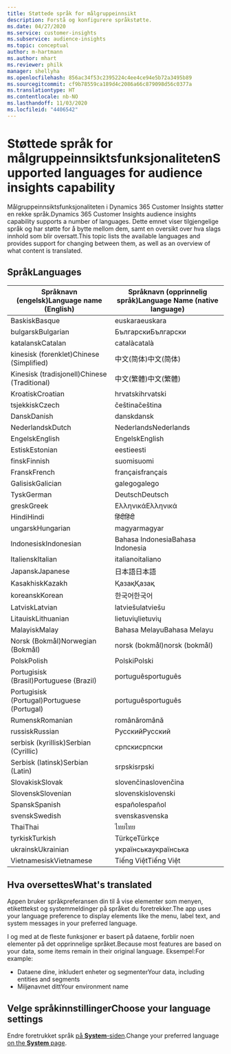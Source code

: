 ```yaml
---
title: Støttede språk for målgruppeinnsikt
description: Forstå og konfigurere språkstøtte.
ms.date: 04/27/2020
ms.service: customer-insights
ms.subservice: audience-insights
ms.topic: conceptual
author: m-hartmann
ms.author: mhart
ms.reviewer: philk
manager: shellyha
ms.openlocfilehash: 856ac34f53c2395224c4ee4ce94e5b72a3495b89
ms.sourcegitcommit: cf9b78559ca189d4c2086a66c879098d56c0377a
ms.translationtype: HT
ms.contentlocale: nb-NO
ms.lasthandoff: 11/03/2020
ms.locfileid: "4406542"
---
```

# <a name="supported-languages-for-audience-insights-capability"></a><span data-ttu-id="c7780-103">Støttede språk for målgruppeinnsiktsfunksjonaliteten</span><span class="sxs-lookup"><span data-stu-id="c7780-103">Supported languages for audience insights capability</span></span>

<span data-ttu-id="c7780-104">Målgruppeinnsiktsfunksjonaliteten i Dynamics 365 Customer Insights støtter en rekke språk.</span><span class="sxs-lookup"><span data-stu-id="c7780-104">Dynamics 365 Customer Insights audience insights capability supports a number of languages.</span></span> <span data-ttu-id="c7780-105">Dette emnet viser tilgjengelige språk og har støtte for å bytte mellom dem, samt en oversikt over hva slags innhold som blir oversatt.</span><span class="sxs-lookup"><span data-stu-id="c7780-105">This topic lists the available languages and provides support for changing between them, as well as an overview of what content is translated.</span></span>

## <a name="languages"></a><span data-ttu-id="c7780-106">Språk</span><span class="sxs-lookup"><span data-stu-id="c7780-106">Languages</span></span>

| <span data-ttu-id="c7780-107">Språknavn (engelsk)</span><span class="sxs-lookup"><span data-stu-id="c7780-107">Language name (English)</span></span>|  <span data-ttu-id="c7780-108">Språknavn (opprinnelig språk)</span><span class="sxs-lookup"><span data-stu-id="c7780-108">Language Name (native language)</span></span> |
| ------------- | ------------- |
| <span data-ttu-id="c7780-109">Baskisk</span><span class="sxs-lookup"><span data-stu-id="c7780-109">Basque</span></span> | <span data-ttu-id="c7780-110">euskara</span><span class="sxs-lookup"><span data-stu-id="c7780-110">euskara</span></span> |
| <span data-ttu-id="c7780-111">bulgarsk</span><span class="sxs-lookup"><span data-stu-id="c7780-111">Bulgarian</span></span> | <span data-ttu-id="c7780-112">Български</span><span class="sxs-lookup"><span data-stu-id="c7780-112">Български</span></span> |
| <span data-ttu-id="c7780-113">katalansk</span><span class="sxs-lookup"><span data-stu-id="c7780-113">Catalan</span></span> | <span data-ttu-id="c7780-114">català</span><span class="sxs-lookup"><span data-stu-id="c7780-114">català</span></span> |
| <span data-ttu-id="c7780-115">kinesisk (forenklet)</span><span class="sxs-lookup"><span data-stu-id="c7780-115">Chinese (Simplified)</span></span> | <span data-ttu-id="c7780-116">中文(简体)</span><span class="sxs-lookup"><span data-stu-id="c7780-116">中文(简体)</span></span> |
| <span data-ttu-id="c7780-117">Kinesisk (tradisjonell)</span><span class="sxs-lookup"><span data-stu-id="c7780-117">Chinese (Traditional)</span></span> | <span data-ttu-id="c7780-118">中文(繁體)</span><span class="sxs-lookup"><span data-stu-id="c7780-118">中文(繁體)</span></span> |
| <span data-ttu-id="c7780-119">Kroatisk</span><span class="sxs-lookup"><span data-stu-id="c7780-119">Croatian</span></span> | <span data-ttu-id="c7780-120">hrvatski</span><span class="sxs-lookup"><span data-stu-id="c7780-120">hrvatski</span></span> |
| <span data-ttu-id="c7780-121">tsjekkisk</span><span class="sxs-lookup"><span data-stu-id="c7780-121">Czech</span></span> | <span data-ttu-id="c7780-122">čeština</span><span class="sxs-lookup"><span data-stu-id="c7780-122">čeština</span></span> |
| <span data-ttu-id="c7780-123">Dansk</span><span class="sxs-lookup"><span data-stu-id="c7780-123">Danish</span></span> | <span data-ttu-id="c7780-124">dansk</span><span class="sxs-lookup"><span data-stu-id="c7780-124">dansk</span></span> |
| <span data-ttu-id="c7780-125">Nederlandsk</span><span class="sxs-lookup"><span data-stu-id="c7780-125">Dutch</span></span> | <span data-ttu-id="c7780-126">Nederlands</span><span class="sxs-lookup"><span data-stu-id="c7780-126">Nederlands</span></span> |
| <span data-ttu-id="c7780-127">Engelsk</span><span class="sxs-lookup"><span data-stu-id="c7780-127">English</span></span> | <span data-ttu-id="c7780-128">Engelsk</span><span class="sxs-lookup"><span data-stu-id="c7780-128">English</span></span> |
| <span data-ttu-id="c7780-129">Estisk</span><span class="sxs-lookup"><span data-stu-id="c7780-129">Estonian</span></span> | <span data-ttu-id="c7780-130">eesti</span><span class="sxs-lookup"><span data-stu-id="c7780-130">eesti</span></span> |
| <span data-ttu-id="c7780-131">finsk</span><span class="sxs-lookup"><span data-stu-id="c7780-131">Finnish</span></span> | <span data-ttu-id="c7780-132">suomi</span><span class="sxs-lookup"><span data-stu-id="c7780-132">suomi</span></span> |
| <span data-ttu-id="c7780-133">Fransk</span><span class="sxs-lookup"><span data-stu-id="c7780-133">French</span></span> | <span data-ttu-id="c7780-134">français</span><span class="sxs-lookup"><span data-stu-id="c7780-134">français</span></span> |
| <span data-ttu-id="c7780-135">Galisisk</span><span class="sxs-lookup"><span data-stu-id="c7780-135">Galician</span></span> | <span data-ttu-id="c7780-136">galego</span><span class="sxs-lookup"><span data-stu-id="c7780-136">galego</span></span> |
| <span data-ttu-id="c7780-137">Tysk</span><span class="sxs-lookup"><span data-stu-id="c7780-137">German</span></span> | <span data-ttu-id="c7780-138">Deutsch</span><span class="sxs-lookup"><span data-stu-id="c7780-138">Deutsch</span></span> |
| <span data-ttu-id="c7780-139">gresk</span><span class="sxs-lookup"><span data-stu-id="c7780-139">Greek</span></span> | <span data-ttu-id="c7780-140">Ελληνικά</span><span class="sxs-lookup"><span data-stu-id="c7780-140">Ελληνικά</span></span> |
| <span data-ttu-id="c7780-141">Hindi</span><span class="sxs-lookup"><span data-stu-id="c7780-141">Hindi</span></span> | <span data-ttu-id="c7780-142">हिंदी</span><span class="sxs-lookup"><span data-stu-id="c7780-142">हिंदी</span></span> |
| <span data-ttu-id="c7780-143">ungarsk</span><span class="sxs-lookup"><span data-stu-id="c7780-143">Hungarian</span></span> | <span data-ttu-id="c7780-144">magyar</span><span class="sxs-lookup"><span data-stu-id="c7780-144">magyar</span></span> |
| <span data-ttu-id="c7780-145">Indonesisk</span><span class="sxs-lookup"><span data-stu-id="c7780-145">Indonesian</span></span> | <span data-ttu-id="c7780-146">Bahasa Indonesia</span><span class="sxs-lookup"><span data-stu-id="c7780-146">Bahasa Indonesia</span></span> |
| <span data-ttu-id="c7780-147">Italiensk</span><span class="sxs-lookup"><span data-stu-id="c7780-147">Italian</span></span> | <span data-ttu-id="c7780-148">italiano</span><span class="sxs-lookup"><span data-stu-id="c7780-148">italiano</span></span> |
| <span data-ttu-id="c7780-149">Japansk</span><span class="sxs-lookup"><span data-stu-id="c7780-149">Japanese</span></span> | <span data-ttu-id="c7780-150">日本語</span><span class="sxs-lookup"><span data-stu-id="c7780-150">日本語</span></span> |
| <span data-ttu-id="c7780-151">Kasakhisk</span><span class="sxs-lookup"><span data-stu-id="c7780-151">Kazakh</span></span> | <span data-ttu-id="c7780-152">Қазақ</span><span class="sxs-lookup"><span data-stu-id="c7780-152">Қазақ</span></span> |
| <span data-ttu-id="c7780-153">koreansk</span><span class="sxs-lookup"><span data-stu-id="c7780-153">Korean</span></span> | <span data-ttu-id="c7780-154">한국어</span><span class="sxs-lookup"><span data-stu-id="c7780-154">한국어</span></span> |
| <span data-ttu-id="c7780-155">Latvisk</span><span class="sxs-lookup"><span data-stu-id="c7780-155">Latvian</span></span> | <span data-ttu-id="c7780-156">latviešu</span><span class="sxs-lookup"><span data-stu-id="c7780-156">latviešu</span></span> |
| <span data-ttu-id="c7780-157">Litauisk</span><span class="sxs-lookup"><span data-stu-id="c7780-157">Lithuanian</span></span> | <span data-ttu-id="c7780-158">lietuvių</span><span class="sxs-lookup"><span data-stu-id="c7780-158">lietuvių</span></span> |
| <span data-ttu-id="c7780-159">Malayisk</span><span class="sxs-lookup"><span data-stu-id="c7780-159">Malay</span></span> | <span data-ttu-id="c7780-160">Bahasa Melayu</span><span class="sxs-lookup"><span data-stu-id="c7780-160">Bahasa Melayu</span></span> |
| <span data-ttu-id="c7780-161">Norsk (Bokmål)</span><span class="sxs-lookup"><span data-stu-id="c7780-161">Norwegian (Bokmål)</span></span> | <span data-ttu-id="c7780-162">norsk (bokmål)</span><span class="sxs-lookup"><span data-stu-id="c7780-162">norsk (bokmål)</span></span> |
| <span data-ttu-id="c7780-163">Polsk</span><span class="sxs-lookup"><span data-stu-id="c7780-163">Polish</span></span> | <span data-ttu-id="c7780-164">Polski</span><span class="sxs-lookup"><span data-stu-id="c7780-164">Polski</span></span> |
| <span data-ttu-id="c7780-165">Portugisisk (Brasil)</span><span class="sxs-lookup"><span data-stu-id="c7780-165">Portuguese (Brazil)</span></span> | <span data-ttu-id="c7780-166">português</span><span class="sxs-lookup"><span data-stu-id="c7780-166">português</span></span> |
| <span data-ttu-id="c7780-167">Portugisisk (Portugal)</span><span class="sxs-lookup"><span data-stu-id="c7780-167">Portuguese (Portugal)</span></span> | <span data-ttu-id="c7780-168">português</span><span class="sxs-lookup"><span data-stu-id="c7780-168">português</span></span> |
| <span data-ttu-id="c7780-169">Rumensk</span><span class="sxs-lookup"><span data-stu-id="c7780-169">Romanian</span></span> | <span data-ttu-id="c7780-170">română</span><span class="sxs-lookup"><span data-stu-id="c7780-170">română</span></span> |
| <span data-ttu-id="c7780-171">russisk</span><span class="sxs-lookup"><span data-stu-id="c7780-171">Russian</span></span> | <span data-ttu-id="c7780-172">Русский</span><span class="sxs-lookup"><span data-stu-id="c7780-172">Русский</span></span> |
| <span data-ttu-id="c7780-173">serbisk (kyrillisk)</span><span class="sxs-lookup"><span data-stu-id="c7780-173">Serbian (Cyrillic)</span></span> | <span data-ttu-id="c7780-174">српски</span><span class="sxs-lookup"><span data-stu-id="c7780-174">српски</span></span> |
| <span data-ttu-id="c7780-175">Serbisk (latinsk)</span><span class="sxs-lookup"><span data-stu-id="c7780-175">Serbian (Latin)</span></span> | <span data-ttu-id="c7780-176">srpski</span><span class="sxs-lookup"><span data-stu-id="c7780-176">srpski</span></span> |
| <span data-ttu-id="c7780-177">Slovakisk</span><span class="sxs-lookup"><span data-stu-id="c7780-177">Slovak</span></span> | <span data-ttu-id="c7780-178">slovenčina</span><span class="sxs-lookup"><span data-stu-id="c7780-178">slovenčina</span></span> |
| <span data-ttu-id="c7780-179">Slovensk</span><span class="sxs-lookup"><span data-stu-id="c7780-179">Slovenian</span></span> | <span data-ttu-id="c7780-180">slovenski</span><span class="sxs-lookup"><span data-stu-id="c7780-180">slovenski</span></span> |
| <span data-ttu-id="c7780-181">Spansk</span><span class="sxs-lookup"><span data-stu-id="c7780-181">Spanish</span></span> | <span data-ttu-id="c7780-182">español</span><span class="sxs-lookup"><span data-stu-id="c7780-182">español</span></span> |
| <span data-ttu-id="c7780-183">svensk</span><span class="sxs-lookup"><span data-stu-id="c7780-183">Swedish</span></span> | <span data-ttu-id="c7780-184">svenska</span><span class="sxs-lookup"><span data-stu-id="c7780-184">svenska</span></span> |
| <span data-ttu-id="c7780-185">Thai</span><span class="sxs-lookup"><span data-stu-id="c7780-185">Thai</span></span> | <span data-ttu-id="c7780-186">ไทย</span><span class="sxs-lookup"><span data-stu-id="c7780-186">ไทย</span></span> |
| <span data-ttu-id="c7780-187">tyrkisk</span><span class="sxs-lookup"><span data-stu-id="c7780-187">Turkish</span></span> | <span data-ttu-id="c7780-188">Türkçe</span><span class="sxs-lookup"><span data-stu-id="c7780-188">Türkçe</span></span> |
| <span data-ttu-id="c7780-189">ukrainsk</span><span class="sxs-lookup"><span data-stu-id="c7780-189">Ukrainian</span></span> | <span data-ttu-id="c7780-190">українська</span><span class="sxs-lookup"><span data-stu-id="c7780-190">українська</span></span> |
| <span data-ttu-id="c7780-191">Vietnamesisk</span><span class="sxs-lookup"><span data-stu-id="c7780-191">Vietnamese</span></span> | <span data-ttu-id="c7780-192">Tiếng Việt</span><span class="sxs-lookup"><span data-stu-id="c7780-192">Tiếng Việt</span></span> |

## <a name="whats-translated"></a><span data-ttu-id="c7780-193">Hva oversettes</span><span class="sxs-lookup"><span data-stu-id="c7780-193">What's translated</span></span>

<span data-ttu-id="c7780-194">Appen bruker språkpreferansen din til å vise elementer som menyen, etiketttekst og systemmeldinger på språket du foretrekker.</span><span class="sxs-lookup"><span data-stu-id="c7780-194">The app uses your language preference to display elements like the menu, label text, and system messages in your preferred language.</span></span>

<span data-ttu-id="c7780-195">I og med at de fleste funksjoner er basert på dataene, forblir noen elementer på det opprinnelige språket.</span><span class="sxs-lookup"><span data-stu-id="c7780-195">Because most features are based on your data, some items remain in their original language.</span></span> <span data-ttu-id="c7780-196">Eksempel:</span><span class="sxs-lookup"><span data-stu-id="c7780-196">For example:</span></span>

- <span data-ttu-id="c7780-197">Dataene dine, inkludert enheter og segmenter</span><span class="sxs-lookup"><span data-stu-id="c7780-197">Your data, including entities and segments</span></span>
- <span data-ttu-id="c7780-198">Miljønavnet ditt</span><span class="sxs-lookup"><span data-stu-id="c7780-198">Your environment name</span></span>

## <a name="choose-your-language-settings"></a><span data-ttu-id="c7780-199">Velge språkinnstillinger</span><span class="sxs-lookup"><span data-stu-id="c7780-199">Choose your language settings</span></span>  

<span data-ttu-id="c7780-200">Endre foretrukket språk [på **System**-siden](system.md).</span><span class="sxs-lookup"><span data-stu-id="c7780-200">Change your preferred language [on the **System** page](system.md).</span></span>
